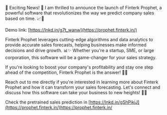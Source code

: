 

🚀 Exciting News! 🚀 I am thrilled to announce the launch of Finterk Prophet, a powerful software that revolutionizes the way we predict company sales based on time. 📈💼

Demo link: [https://lnkd.in/g7t_wanw](https://prophet.finterk.in/)

Finterk Prophet leverages cutting-edge algorithms and data analytics to provide accurate sales forecasts, helping businesses make informed decisions and drive growth. 📊✨ Whether you're a startup, SME, or large corporation, this software will be a game-changer for your sales strategy.

If you're looking to boost your company's profitability and stay one step ahead of the competition, Finterk Prophet is the answer! 💪🔮

Reach out to me directly if you're interested in learning more about Finterk Prophet and how it can transform your sales forecasting. Let's connect and discuss how this software can take your business to new heights! 📲💼

Check the pretrained sales prediction in [https://lnkd.in/gShPikiJ](https://prophet.finterk.in/)https://prophet.finterk.in/
